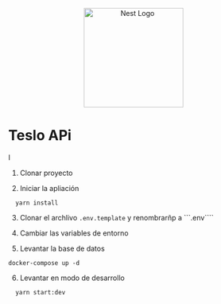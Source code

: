 <p align="center">
  <a href="http://nestjs.com/" target="blank"><img src="https://nestjs.com/img/logo-small.svg" width="200" alt="Nest Logo" /></a>
</p>


# Teslo APi
I
1. Clonar proyecto

2. Iniciar la apliación
```
  yarn install
```
3. Clonar el archlivo ``` .env.template ```
    y renombrarñp a ```.env````

4. Cambiar las variables de entorno

5. Levantar la base de datos
```
docker-compose up -d
```
6. Levantar en modo de desarrollo
```
  yarn start:dev
```